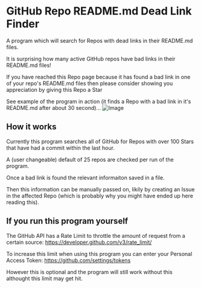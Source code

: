 # GitHub Repo README.md Dead Link Finder
A program which will search for Repos with dead links in their README.md files.

It is surprising how many active GitHub repos have bad links in their README.md files!

If you have reached this Repo page because it has found a bad link in one of your repo's README.md files then please consider showing you appreciation by giving this Repo a Star

See example of the program in action (it finds a Repo with a bad link in it's README.md after about 30 second)...
![Image](deadlink-finder-example.gif)


## How it works
Currently this program searches all of GitHub for Repos with over 100 Stars that have had a commit within the last hour.

A (user changeable) default of 25 repos are checked per run of the program.

Once a bad link is found the relevant informaiton saved in a file.

Then this information can be manually passed on, likily by creating an Issue in the affected Repo (which is probably why you might have ended up here reading this).



## If you run this program yourself
The GitHub API has a Rate Limit to throttle the amount of request from a certain source: https://developer.github.com/v3/rate_limit/

To increase this limit when using this program you can enter your Personal Access Token: https://github.com/settings/tokens

However this is optional and the program will still work without this althought this limit may get hit.
